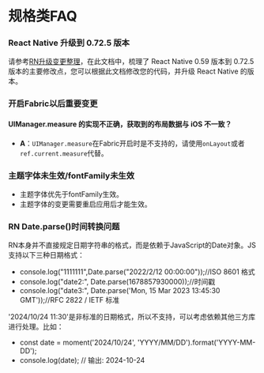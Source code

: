 # 规格类FAQ

### React Native 升级到 0.72.5 版本

请参考[RN升级变更整理](../RN升级变更整理.md)，在此文档中，梳理了 React Native 0.59 版本到 0.72.5 版本的主要修改点，您可以根据此文档修改您的代码，并升级 React Native 的版本。
### 开启Fabric以后重要变更

#### UIManager.measure 的实现不正确，获取到的布局数据与 iOS 不一致？

- **A**：`UIManager.measure`在Fabric开启时是不支持的，请使用`onLayout`或者`ref.current.measure`代替。

### 主题字体未生效/fontFamily未生效

- 主题字体优先于fontFamily生效。
- 主题字体的变更需要重启应用后才能生效。

### RN Date.parse()时间转换问题
RN本身并不直接规定日期字符串的格式，而是依赖于JavaScript的Date对象。JS支持以下三种日期格式：
- console.log("1111111",Date.parse("2022/2/12 00:00:00"));//ISO 8601 格式
- console.log("date2:", Date.parse(1678857930000));//时间戳
- console.log("date3:", Date.parse('Mon, 15 Mar 2023 13:45:30 GMT'));//RFC 2822 / IETF 标准  

'2024/10/24 11:30'是非标准的日期格式，所以不支持，可以考虑依赖其他三方库进行处理。比如：  
- const date = moment('2024/10/24', 'YYYY/MM/DD').format('YYYY-MM-DD');
- console.log(date); // 输出: 2024-10-24